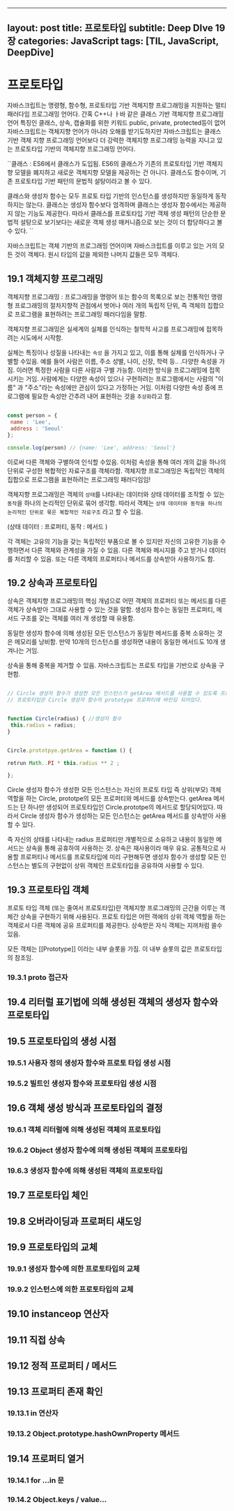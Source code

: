 
---
layout: post
title: 프로토타입
subtitle:  Deep DIve 19장
categories: JavaScript
tags: [TIL, JavaScript, DeepDive]
---


# 프로토타입

자바스크립트는 명령형, 함수형, 프로토타입 기반 객체지향 프로그래밍을 지원하는 멀티 패러다임 프로그래밍 언어다.
간혹 C++나 ㅏ바 같은 클래스 기반 객체지향 프로그래밍 언어 특징인 클래스, 상속, 캡슐화를 위한 키워드 public, private, protected등이 없어 자바스크립트는 객체지향 언어가 아니라
오해를 받기도하지만 자바스크립트는 클래스 기반 객체 지향 프로그래밍 언어보다 더 강력한 객체지향 프로그래밍 능력을 지니고 있는 프로토타입 기반의 객체지향 프로그래밍 언어다.


``클래스 : ES6에서 클래스가 도입됨. ES6의 클래스가 기존의 프로토타입 기반 객체지향 모델을 폐지하고 새로운 객체지향 모델을 제공하는 건 아니다. 클래스도 함수이며, 기존 프로토타입 기반 패턴의 문법적 설탕이라고 볼 수 있다.

클래스와 생성자 함수는 모두 프로토 타입 기반의 인스턴스를 생성하지만
동일하게 동작하지는 않는다. 클래스는 생성자 함수보다 엄격하며
클래스는 생성자 함수에서는 제공하지 않는 기능도 제공한다.
따라서 클래스를 프로토타입 기반 객체 생성 패턴의 단순한 문법적 설탕으로 보기보다는
새로운 객체 생성 매커니즘으로 보는 것이 더 합당하다고 볼수 있다.
``

자바스크립트는 객체 기반의 프로그래밍 언어이며 자바스크립트를 이루고 있는 거의 모든 것이 객체다. 원시 타입의 값을 제외한 나머지 값들은 모두 객체다.


## 19.1 객체지향 프로그래밍

객체지향 프로그래밍 : 프로그래밍을 명령어 또는 함수의 목록으로 보는 전통적인 명령형 프로그래밍의 절차지향적 관점에서 벗어나
여러 개의 독립적 단위, 즉 객체의 집합으로 프로그램을 표현하려는 프로그래밍 패러다임을 말함.

객체지향 프로그래밍은 실세계의 실체를 인식하는 철학적 사고를 프로그래밍에 접목하려는 시도에서 시작함.

실체는 특징이나 성질을 나타내는 `속성` 을 가지고 있고, 이를 통해 실체를 인식하거나 구별할 수있음.
예를 들어 사람은 이름, 주소 성별, 나이, 신장, 학력 등.. .다양한 속성을 가짐. 이러면 특정한 사람을 다른 사람과 구별 가능함.
이러한 방식을 프로그래밍에 접목 시키는 거임. 사람에게는 다양한 속성이 있으나 구현하려는 프로그램에서는 
사람의 "이름" 과 "주소"라는 속성에만 관심이 있다고 가정하는 거임. 
이처럼 다양한 속성 중에 프로그램에 필요한 속성만 간추려 내어 표현하는 것을 `추상화`라고 함.

```javascript

const person = {
 name : 'Lee',
 address : 'Seoul'
};

console.log(person) // {name: 'Lee', address: 'Seoul'}
```

이로써 다른 객체와 구별하여 인식할 수있음. 이처럼 속성을 통해 여러 개의 값을 하나의 단위로 구성한 복합적인 자료구조를 객체라함.
객체지향 프로그래밍은 독립적인 객체의 집합으로 프로그램을 표현하려는 프로그래밍 패러다임임!


객체지향 프로그래밍은 객체의 `상태`를 나타내는 데이터와 상태 데이터를 조작할 수 있는 `동작`을 하나의 논리적인 단위로 묶어 생각함.
따라서 객체는 `상태 데이터와 동작을 하나의 논리적인 단위로 묶은 복합적인 자료구조` 라고 할 수 있음.

(상태 데이터 : 프로퍼티, 동작 : 메서드 )

각 객체는 고유의 기능을 갖는 독립적인 부품으로 볼 수 있지만 자신의 고유한 기능을 수행하면서 다른 객체와 관계성을 가질 수 있음.
다른 객체와 메시지를 주고 받거나 데이터를 처리할 수 있음.
또는 다른 객체의 프로퍼티나 메서드를 상속받아 사용하기도 함.


## 19.2 상속과 프로토타입

상속은 객체지향 프로그래밍의 핵심 개념으로 어떤 객체의 프로퍼티 또는 메서드를 다른 객체가 상속받아 그대로 사용할 수 있는 것을 말함.
생성자 함수는 동일한 프로퍼티, 메서드 구조를 갖는 객체를 여러 개 생성할 때 유용함.

동일한 생성자 함수에 의해 생성된 모든 인스턴스가 동일한 메서드를 중복 소유하는 것은 메모리를 낭비함.
만약 10개의 인스턴스를 생성하면 내용이 동일한 메서드도 10개 생겨나는 거임.

상속을 통해 중복을 제거할 수 있음. 자바스크립트는 프로토 타입을 기반으로 상속을 구현함.


```javascript

// Circle 생성자 함수가 생성한 모든 인스턴스가 getArea 메서드를 사용할 수 있도록 프로토타입에 추가한다.
// 프로토타입은 Circle 생성자 함수의 prototype 프로퍼티에 바인딩 되어있다.


function Circle(radius) { //생성자 함수
 this.radius = radius;
}


Circle.prototpye.getArea = function () {

retrun Math..PI * this.radius ** 2 ;

};


```

Circle 생성자 함수가 생성한 모든 인스턴스는 자신의 프로토 타입 즉 상위(부모) 객체 역할을 하는 Circle, prototpe의 모든 프로퍼티와 메서드를 상속받는다.
getArea 메서드는 단 하나만 생성되어 프로토타입인 Circle.prototpe의 메서드로 할당되어있다.
따라서 Circle 생성자 함수가 생성하는 모든 인스턴스는 getArea 메서드를 상속받아 사용할 수 있다.

즉 자신의 상태를 나타내는 radius 프로퍼티만 개별적으로 소유하고 내용이 동일한 메서드는 상속을 통해 공휴하여 사용하는 것.
상속은 재사용이라 매우 유요. 공통적으로 사용할 프로퍼티나 메서드를 프로토타입에 미리 구현해두면
생성자 함수가 생성할 모든 인스턴스는 별도의 구현없이 상위 객체인 프로토타입을 공유하여 사용할 수 있다.

## 19.3 프로토타입 객체

프로토 타입 객체 (또는 줄여서 프로토타입)란 객체지향 프로그래밍의 근간을 이루는 객체간 상속을 구현하기 위해 사용된다.
프로토 타입은 어떤 객에의 상위 객체 역할을 하는 객체로서 다른 객체에 공유 프로퍼티를 제공한다. 상속받은 자식 객체는 지꺼처럼 쓸수 있음.

모든 객체는 [[Prototype]] 이라는 내부 슬롯을 가짐. 이 내부 슬롯의 값은 프로토타입의 참조임.



### 19.3.1 __proto__ 접근자

## 19.4 리터럴 표기법에 의해 생성된 객체의 생성자 함수와 프로토타입

## 19.5 프로토타입의 생성 시점

### 19.5.1 사용자 정의 생성자 함수와 프로토 타입 생성 시점
### 19.5.2 빌트인 생성자 함수와 프로토타입 생성 시점

## 19.6 객체 생성 방식과 프로토타입의 결정

### 19.6.1 객체 리터럴에 의해 생성된 객체의 프로토타입

### 19.6.2 Object 생성자 함수에 의해 생성된 객체의 프로토타입
### 19.6.3 생성자 함수에 의해 생성된 객체의 프로토타입

## 19.7 프로토타입 체인

## 19.8 오버라이딩과 프로퍼티 섀도잉

## 19.9 프로토타입의 교체

### 19.9.1 생성자 함수에 의한 프로토타입의 교체

### 19.9.2 인스턴스에 의한 프로토타입의 교체



## 19.10 instanceop 연산자

## 19.11 직접 상속

## 19.12 정적 프로퍼티 / 메서드

## 19.13 프로퍼티 존재 확인

### 19.13.1 in 연산자

### 19.13.2 Object.prototype.hashOwnProperty 메서드

## 19.14 프로퍼티 열거

### 19.14.1 for ...in 문
### 19.14.2 Object.keys / value...





